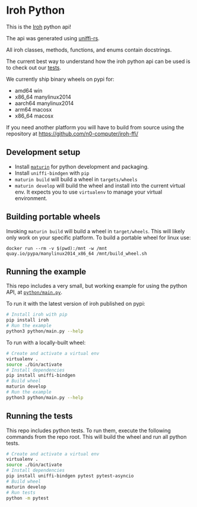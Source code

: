 # Iroh Python

This is the [Iroh](https://github.com/n0-computer/iroh) python api!

The api was generated using [uniffi-rs](https://github.com/mozilla/uniffi-rs).

All iroh classes, methods, functions, and enums contain docstrings.

The current best way to understand how the iroh python api can be used is to check out our [tests](https://github.com/n0-computer/iroh-ffi/tree/main/python).

We currently ship binary wheels on pypi for:
- amd64 win
- x86_64 manylinux2014
- aarch64 manylinux2014
- arm64 macosx
- x86_64 macosx

If you need another platform you will have to build from source using the repository at https://github.com/n0-computer/iroh-ffi/


## Development setup

- Install [`maturin`](https://www.maturin.rs/installation) for python development and packaging.
- Install `uniffi-bindgen` with `pip`
- `maturin build` will build a wheel in `targets/wheels`
- `maturin develop` will build the wheel and install into the current virtual env. It expects you to use `virtualenv` to manage your virtual environment.

## Building portable wheels

Invoking `maturin build` will build a wheel in `target/wheels`.  This
will likely only work on your specific platform. To build a portable
wheel for linux use:

```
docker run --rm -v $(pwd):/mnt -w /mnt quay.io/pypa/manylinux2014_x86_64 /mnt/build_wheel.sh
```

## Running the example

This repo includes a very small, but working example for using the python API, at [`python/main.py`](python/main.py).

To run it with the latest version of iroh published on pypi:

```sh
# Install iroh with pip
pip install iroh
# Run the example
python3 python/main.py --help
```

To run with a locally-built wheel:

```sh
# Create and activate a virtual env
virtualenv .
source ./bin/activate
# Install dependencies
pip install uniffi-bindgen
# Build wheel
maturin develop
# Run the example
python3 python/main.py --help

```

## Running the tests

This repo includes python tests. To run them, execute the following commands from the repo root. This will build the wheel and run all python tests.

```sh
# Create and activate a virtual env
virtualenv .
source ./bin/activate
# Install dependencies
pip install uniffi-bindgen pytest pytest-asyncio
# Build wheel
maturin develop
# Run tests
python -m pytest
```
